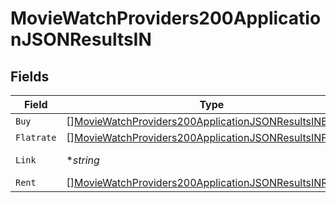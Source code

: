 # MovieWatchProviders200ApplicationJSONResultsIN


## Fields

| Field                                                                                                                                         | Type                                                                                                                                          | Required                                                                                                                                      | Description                                                                                                                                   | Example                                                                                                                                       |
| --------------------------------------------------------------------------------------------------------------------------------------------- | --------------------------------------------------------------------------------------------------------------------------------------------- | --------------------------------------------------------------------------------------------------------------------------------------------- | --------------------------------------------------------------------------------------------------------------------------------------------- | --------------------------------------------------------------------------------------------------------------------------------------------- |
| `Buy`                                                                                                                                         | [][MovieWatchProviders200ApplicationJSONResultsINBuy](../../models/operations/moviewatchproviders200applicationjsonresultsinbuy.md)           | :heavy_minus_sign:                                                                                                                            | N/A                                                                                                                                           |                                                                                                                                               |
| `Flatrate`                                                                                                                                    | [][MovieWatchProviders200ApplicationJSONResultsINFlatrate](../../models/operations/moviewatchproviders200applicationjsonresultsinflatrate.md) | :heavy_minus_sign:                                                                                                                            | N/A                                                                                                                                           |                                                                                                                                               |
| `Link`                                                                                                                                        | **string*                                                                                                                                     | :heavy_minus_sign:                                                                                                                            | N/A                                                                                                                                           | https://www.themoviedb.org/movie/550-fight-club/watch?locale=IN                                                                               |
| `Rent`                                                                                                                                        | [][MovieWatchProviders200ApplicationJSONResultsINRent](../../models/operations/moviewatchproviders200applicationjsonresultsinrent.md)         | :heavy_minus_sign:                                                                                                                            | N/A                                                                                                                                           |                                                                                                                                               |